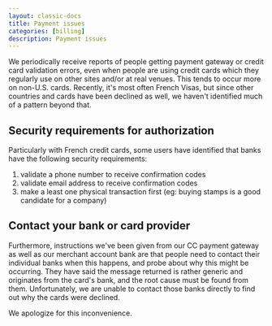 ```yaml
---
layout: classic-docs
title: Payment issues
categories: [billing]
description: Payment issues
---
```


We periodically receive reports of people getting payment gateway or credit card
validation errors, even when people are using credit cards which they regularly
use on other sites and/or at real venues.  This tends to occur more on non-U.S.
cards. Recently, it's most often French Visas, but since other countries and
cards have been declined as well, we haven't identified much of a pattern beyond
that.

## Security requirements for authorization

Particularly with French credit cards, some users have identified that banks
have the following security requirements:

1. validate a phone number to receive confirmation codes
2. validate email address to receive confirmation codes
3. make a least one physical transaction first (eg: buying stamps is a good
   candidate for a company)

## Contact your bank or card provider
Furthermore, instructions we've been given from our CC payment gateway as well
as our merchant account bank are that people need to contact their individual
banks when this happens, and probe about why this might be occurring. They have
said the message returned is rather generic and originates from the card's bank,
and the root cause must be found from them. Unfortunately, we are unable to
contact those banks directly to find out why the cards were declined.

We apologize for this inconvenience.
